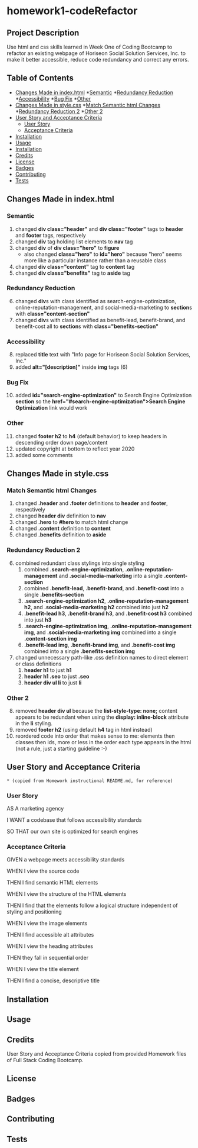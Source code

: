 # homework1-codeRefactor

## Project Description
Use html and css skills learned in Week One of Coding Bootcamp to refactor an existing webpage of Horiseon Social Solution Services, Inc. to make it better accessible, reduce code redundancy and correct any errors.

## Table of Contents
* [Changes Made in index.html](#changes-made-in-index.html)
    *[Semantic](#semantic)
    *[Redundancy Reduction](#redundancy-reduction)
    *[Accessibility](#accessibility)
    *[Bug Fix](#bug-fix)
    *[Other](#other)
* [Changes Made in style.css](#changes-made-in-style.css)
    *[Match Semantic html Changes](#match-semantic-html-changes)
    *[Redundancy Reduction 2](#redundancy-reduction-2)
    *[Other 2](#other-2)
* [User Story and Acceptance Criteria](#user-story-and-acceptance-criteria)
    * [User Story](#user-story)
    * [Acceptance Criteria](#acceptance-criteria)
* [Installation](#installation)
* [Usage](#usage)
* [Installation](#installation)
* [Credits](#credits)
* [License](#license)
* [Badges](#badges)
* [Contributing](#contributing)
* [Tests](#tests)

## Changes Made in index.html
### Semantic
1. changed **div class="header"** and **div class="footer"** tags to **header** and **footer** tags, respectively
2. changed **div** tag holding list elements to **nav** tag
3. changed **div** of **div class="hero"** to **figure**
    * also changed **class="hero"** to **id="hero"** because "hero" seems more like a particular instance rather than a reusable class
4. changed **div class="content"** tag to **content** tag
5. changed **div class="benefits"** tag to **aside** tag
### Redundancy Reduction
6. changed **div**s with class identified as search-engine-optimization, online-reputation-management, and social-media-marketing to **section**s with **class="content-section"**
7. changed **div**s with class identified as benefit-lead, benefit-brand, and benefit-cost all to **section**s with **class="benefits-section"**
### Accessibility
8. replaced **title** text with "Info page for Horiseon Social Solution Services, Inc."
9. added **alt="[description]"** inside **img** tags (6)
### Bug Fix
10. added **id="search-engine-optimization"** to Search Engine Optimization **section** so the **href="#search-engine-optimization">Search Engine Optimization** link would work
### Other
11. changed **footer h2** to **h4** (default behavior) to keep headers in descending order down page/content
12. updated copyright at bottom to reflect year 2020
13. added some comments

## Changes Made in style.css
### Match Semantic html Changes
1. changed **.header** and **.footer** definitions to **header** and **footer**, respectively
2. changed **header div** definition to **nav**
3. changed **.hero** to **#hero** to match html change
4. changed **.content** definition to **content**
5. changed **.benefits** definition to **aside**
### Redundancy Reduction 2
6. combined redundant class stylings into single styling
    1. combined **.search-engine-optimization**, **.online-reputation-management** and **.social-media-marketing** into a single **.content-section**
    2. combined **.benefit-lead**, **.benefit-brand**, and **.benefit-cost** into a single **.benefits-section**
    3. **.search-engine-optimization h2**, **.online-reputation-management h2**, and **.social-media-marketing h2** combined into just **h2**
    4. **.benefit-lead h3**, **.benefit-brand h3**, and **.benefit-cost h3** combined into just **h3**
    5. **.search-engine-optimization img**, **.online-reputation-management img**, and **.social-media-marketing img** combined into a single **.content-section img**
    6. **.benefit-lead img**, **.benefit-brand img**, and **.benefit-cost img** combined into a single **.benefits-section img**
7. changed unnecessary path-like .css definition names to direct element or class definitions
    1. **header h1** to just **h1**
    2. **header h1 .seo** to just **.seo**
    3. **header div ul li** to just **li**
### Other 2
8. removed **header div ul** because the **list-style-type: none;** content appears to be redundant when using the **display: inline-block** attribute in the **li** styling.
9. removed **footer h2** (using default **h4** tag in html instead)
10. reordered code into order that makes sense to me: elements then classes then ids, more or less in the order each type appears in the html (not a rule, just a starting guideline :-)  

## User Story and Acceptance Criteria 
    * (copied from Homework instructional README.md, for reference)
### User Story
AS A marketing agency

I WANT a codebase that follows accessibility standards

SO THAT our own site is optimized for search engines

### Acceptance Criteria
GIVEN a webpage meets accessibility standards

WHEN I view the source code

THEN I find semantic HTML elements

WHEN I view the structure of the HTML elements

THEN I find that the elements follow a logical structure independent of styling and positioning

WHEN I view the image elements

THEN I find accessible alt attributes

WHEN I view the heading attributes

THEN they fall in sequential order

WHEN I view the title element

THEN I find a concise, descriptive title

## Installation
## Usage
## Credits
User Story and Acceptance Criteria copied from provided Homework files of Full Stack Coding Bootcamp.
## License
## Badges
## Contributing
## Tests
